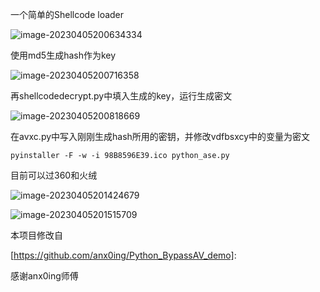 一个简单的Shellcode loader

![image-20230405200634334](C:\Users\zz\AppData\Roaming\Typora\typora-user-images\image-20230405200634334.png)

使用md5生成hash作为key

![image-20230405200716358](C:\Users\zz\AppData\Roaming\Typora\typora-user-images\image-20230405200716358.png)

再shellcodedecrypt.py中填入生成的key，运行生成密文

![image-20230405200818669](C:\Users\zz\AppData\Roaming\Typora\typora-user-images\image-20230405200818669.png)

在avxc.py中写入刚刚生成hash所用的密钥，并修改vdfbsxcy中的变量为密文

```
pyinstaller -F -w -i 98B8596E39.ico python_ase.py
```

目前可以过360和火绒

![image-20230405201424679](C:\Users\zz\AppData\Roaming\Typora\typora-user-images\image-20230405201424679.png)

![image-20230405201515709](C:\Users\zz\AppData\Roaming\Typora\typora-user-images\image-20230405201515709.png)



本项目修改自

[https://github.com/anx0ing/Python_BypassAV_demo]: 

感谢anx0ing师傅